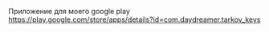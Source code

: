 Приложение для моего google play
https://play.google.com/store/apps/details?id=com.daydreamer.tarkov_keys
